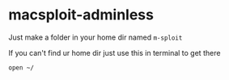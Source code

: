 # macsploit-adminless

Just make a folder in your home dir named `m-sploit`

If you can't find ur home dir just use this in terminal to get there
```
open ~/
```
